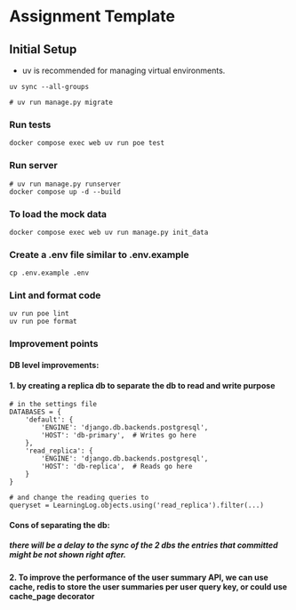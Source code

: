 # Assignment Template

## Initial Setup

- uv is recommended for managing virtual environments.

```
uv sync --all-groups

# uv run manage.py migrate
```

### Run tests

```
docker compose exec web uv run poe test
```

### Run server

```
# uv run manage.py runserver
docker compose up -d --build
```

### To load the mock data
```
docker compose exec web uv run manage.py init_data
```

### Create a .env file similar to .env.example
```
cp .env.example .env
```


### Lint and format code

```
uv run poe lint
uv run poe format
```

### Improvement points


#### DB level improvements:
#### 1. by creating a replica db to separate the db to read and write purpose

```
# in the settings file
DATABASES = {
    'default': {
        'ENGINE': 'django.db.backends.postgresql',
        'HOST': 'db-primary',  # Writes go here
    },
    'read_replica': {
        'ENGINE': 'django.db.backends.postgresql',
        'HOST': 'db-replica',  # Reads go here
    }
}

# and change the reading queries to
queryset = LearningLog.objects.using('read_replica').filter(...)

```
#### Cons of separating the db:
##### there will be a delay to the sync of the 2 dbs the entries that committed might be not shown right after.


#### 2. To improve the performance of the user summary API, we can use cache, redis to store the user summaries per user query key, or could use cache_page decorator

